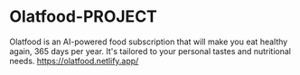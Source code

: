 # Olatfood-PROJECT
Olatfood is an AI-powered food subscription that will make you eat healthy again, 365 days per year. It's tailored to your personal tastes and nutritional needs.
https://olatfood.netlify.app/
